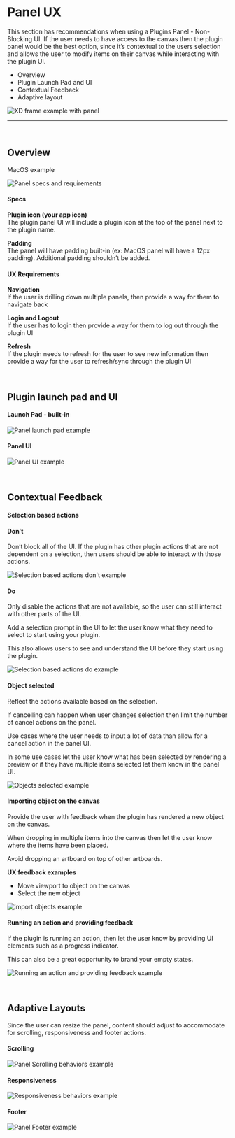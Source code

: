 # Panel UX

This section has recommendations when using a Plugins Panel - Non-Blocking UI. If the user needs to have access to the canvas then the plugin panel would be the best option, since it’s contextual to the users selection and allows the user to modify items on their canvas while interacting with the plugin UI. 

- Overview
- Plugin Launch Pad and UI
- Contextual Feedback
- Adaptive layout


![XD frame example with panel](../ux-images/Panel-XDapplication-frame.png)

----------
 <br />

## Overview

MacOS example

![Panel specs and requirements](../ux-images/Panel-pattern-1.png)

#### Specs

**Plugin icon (your app icon)**  
The plugin panel UI will include a plugin icon at the top of the panel next to the plugin name. 

**Padding**  
The panel will have padding built-in (ex: MacOS panel will have a 12px padding). Additional padding shouldn’t be added.

#### UX Requirements

**Navigation**  
If the user is drilling down multiple panels, then provide a way for them to navigate back

**Login and Logout**  
If the user has to login then provide a way for them to log out through the plugin UI

**Refresh**  
If the plugin needs to refresh for the user to see new information then provide a way for the user to refresh/sync through the plugin UI

 <br />

## Plugin launch pad and UI
#### Launch Pad - built-in 
![Panel launch pad example](../ux-images/Panel-pattern-2.png)



#### Panel UI
![Panel UI example](../ux-images/Panel-pattern-3.png)

 <br />

## Contextual Feedback
#### Selection based actions
#### Don’t

Don’t block all of the UI. If the plugin has other plugin actions that are not dependent on a selection, then users should be able to interact with those actions. 


![Selection based actions don't example](../ux-images/Panel-pattern-4.png)

#### Do

Only disable the actions that are not available, so the user can still interact with other parts of the UI.

Add a selection prompt in the UI to let the user know what they need to select to start using your plugin. 

This also allows users to see and understand the UI before they start using the plugin. 

![Selection based actions do example](../ux-images/Panel-pattern-5.png)



#### Object selected

Reflect the actions available based on the selection. 

If cancelling can happen when user changes selection then limit the number of cancel actions on the panel.

Use cases where the user needs to input a lot of data than allow for a cancel action in the panel UI.

In some use cases let the user know what has been selected by rendering a preview or if they have multiple items selected let them know in the panel UI.


![Objects selected example](../ux-images/Panel-pattern-6.png)


#### Importing object on the canvas

Provide the user with feedback when the plugin has rendered a new object on the canvas. 

When dropping in multiple items into the canvas then let the user know where the items have been placed. 

Avoid dropping an artboard on top of other artboards. 

**UX feedback examples**  
- Move viewport to object on the canvas
- Select the new object 

![import objects example](../ux-images/Panel-pattern-7.png)



#### Running an action and providing feedback

If the plugin is running an action, then let the user know by providing UI elements such as a progress indicator. 

This can also be a great opportunity to brand your empty states. 

![Running an action and providing feedback example](../ux-images/Panel-pattern-8.png)

 <br />

## Adaptive Layouts

Since the user can resize the panel, content should adjust to accommodate for scrolling, responsiveness and footer actions. 

#### Scrolling
![Panel Scrolling behaviors example](../ux-images/Panel-pattern-9.png)


#### Responsiveness
![Responsiveness behaviors example](../ux-images/Panel-pattern-10.png)


#### Footer
![Panel Footer example](../ux-images/Panel-pattern-11.png)

